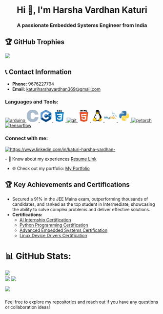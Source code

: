 <h1 align="center">Hi 👋, I'm Harsha Vardhan Katuri</h1>
<h3 align="center">A passionate Embedded Systems Engineer from India</h3>

## 🏆 GitHub Trophies
![](https://github-profile-trophy.vercel.app/?username=Harsha-vardhan-katuri&theme=radical&no-frame=true&no-bg=false&margin-w=4)

## 📞 Contact Information
- **Phone:** 9676227794
- **Email:** [katuriharshavardhan369@gmail.com](mailto:katuriharshavardhan369@gmail.com)

<h3 align="left">Languages and Tools:</h3>
<p align="left"> <a href="https://www.arduino.cc/" target="_blank" rel="noreferrer"> <img src="https://cdn.worldvectorlogo.com/logos/arduino-1.svg" alt="arduino" width="40" height="40"/> </a> <a href="https://www.cprogramming.com/" target="_blank" rel="noreferrer"> <img src="https://raw.githubusercontent.com/devicons/devicon/master/icons/c/c-original.svg" alt="c" width="40" height="40"/> </a> <a href="https://www.w3schools.com/cpp/" target="_blank" rel="noreferrer"> <img src="https://raw.githubusercontent.com/devicons/devicon/master/icons/cplusplus/cplusplus-original.svg" alt="cplusplus" width="40" height="40"/> </a> <a href="https://www.w3schools.com/css/" target="_blank" rel="noreferrer"> <img src="https://raw.githubusercontent.com/devicons/devicon/master/icons/css3/css3-original-wordmark.svg" alt="css3" width="40" height="40"/> </a> <a href="https://git-scm.com/" target="_blank" rel="noreferrer"> <img src="https://www.vectorlogo.zone/logos/git-scm/git-scm-icon.svg" alt="git" width="40" height="40"/> </a> <a href="https://www.w3.org/html/" target="_blank" rel="noreferrer"> <img src="https://raw.githubusercontent.com/devicons/devicon/master/icons/html5/html5-original-wordmark.svg" alt="html5" width="40" height="40"/> </a> <a href="https://www.linux.org/" target="_blank" rel="noreferrer"> <img src="https://raw.githubusercontent.com/devicons/devicon/master/icons/linux/linux-original.svg" alt="linux" width="40" height="40"/> </a> <a href="https://www.mysql.com/" target="_blank" rel="noreferrer"> <img src="https://raw.githubusercontent.com/devicons/devicon/master/icons/mysql/mysql-original-wordmark.svg" alt="mysql" width="40" height="40"/> </a> <a href="https://www.python.org" target="_blank" rel="noreferrer"> <img src="https://raw.githubusercontent.com/devicons/devicon/master/icons/python/python-original.svg" alt="python" width="40" height="40"/> </a> <a href="https://pytorch.org/" target="_blank" rel="noreferrer"> <img src="https://www.vectorlogo.zone/logos/pytorch/pytorch-icon.svg" alt="pytorch" width="40" height="40"/> </a> <a href="https://www.tensorflow.org" target="_blank" rel="noreferrer"> <img src="https://www.vectorlogo.zone/logos/tensorflow/tensorflow-icon.svg" alt="tensorflow" width="40" height="40"/> </a> </p>
<h3 align="left">Connect with me:</h3>
<p align="left">
<a href="https://linkedin.com/in/https://www.linkedin.com/in/katuri-harsha-vardhan-" target="blank"><img align="center" src="https://raw.githubusercontent.com/rahuldkjain/github-profile-readme-generator/master/src/images/icons/Social/linked-in-alt.svg" alt="https://www.linkedin.com/in/katuri-harsha-vardhan-" height="30" width="40" /></a>
</p>
- 📄 Know about my experiences  <a href="https://drive.google.com/file/d/12LjzYqlAkPaz9xmxxNB0uoS1poytS9me/view?usp=drive_link">Resume Link</a>

- 🌐 Check out my portfolio: [My Portfolio](https://portfolio-blush-eight-42.vercel.app/) 
###

## 🏆 Key Achievements and Certifications
- Secured a 91% in the JEE Mains exam, outperforming thousands of candidates, and ranked as the top student in Intermediate, showcasing the ability to solve complex problems and deliver effective solutions.
- **Certifications:**
  - [AI Internship Certification](https://drive.google.com/file/d/1UpvhADPt5PcDh8cPJHmpB-EW0ofB0OtL/view?usp=drive_link) 
  - [Python Programming Certification](https://courses.cognitiveclass.ai/certificates/ff744a4f960545bab835641ae193310f)
  - [Advanced Embedded Systems Certification](https://drive.google.com/file/d/1SYoyuzSusxvReLb4P6XKZbM8zdqWSdhv/view?usp=drive_link)
  - [Linux Device Drivers Certification](https://engineers.inpyjama.com/learn/certificate/10217518-196174)   

# 📊 GitHub Stats:
![](https://github-readme-stats.vercel.app/api?username=Harsha-vardhan-katuri&theme=radical&hide_border=false&include_all_commits=false&count_private=false)<br/>
![](https://nirzak-streak-stats.vercel.app/?user=Harsha-vardhan-katuri&theme=radical&hide_border=false)              ![](https://github-readme-stats.vercel.app/api/top-langs/?username=Harsha-vardhan-katuri&theme=radical&hide_border=false&include_all_commits=false&count_private=false&layout=compact)

![](https://github-contributor-stats.vercel.app/api?username=Harsha-vardhan-katuri&limit=5&theme=radical&combine_all_yearly_contributions=true)
###
Feel free to explore my repositories and reach out if you have any questions or collaboration ideas! 
